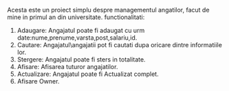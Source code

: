 Acesta este un proiect simplu  despre managementul angatilor, facut de mine in primul an din universitate.
functionalitati: 
1. Adaugare: Angajatul poate fi adaugat cu urm date:nume,prenume,varsta,post,salariu,id.
2. Cautare: Angajatul\angajatii pot fi cautati dupa oricare dintre informatiile lor.
3. Stergere: Angajatul poate fi sters in totalitate.
4. Afisare: Afisarea tuturor angajatilor.
5. Actualizare: Angajatul poate fi Actualizat complet.
6. Afisare Owner.
